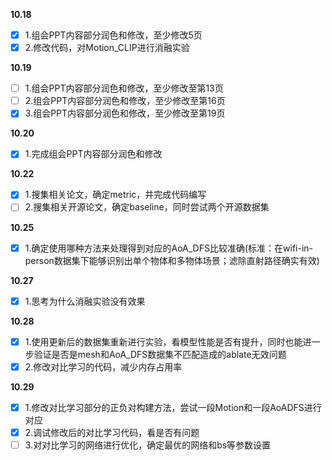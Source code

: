 **10.18**
- [x] 1.组会PPT内容部分润色和修改，至少修改5页
- [x] 2.修改代码，对Motion_CLIP进行消融实验

**10.19**
- [ ] 1.组会PPT内容部分润色和修改，至少修改至第13页
- [ ] 2.组会PPT内容部分润色和修改，至少修改至第16页
- [x] 3.组会PPT内容部分润色和修改，至少修改至第19页

**10.20**
- [x] 1.完成组会PPT内容部分润色和修改

**10.22**  
- [x] 1.搜集相关论文，确定metric，并完成代码编写
- [ ] 2.搜集相关开源论文，确定baseline，同时尝试两个开源数据集

**10.25**  
- [x] 1.确定使用哪种方法来处理得到对应的AoA_DFS比较准确(标准：在wifi-in-person数据集下能够识别出单个物体和多物体场景；滤除直射路径确实有效)

**10.27**  
- [x] 1.思考为什么消融实验没有效果

**10.28**
- [x] 1.使用更新后的数据集重新进行实验，看模型性能是否有提升，同时也能进一步验证是否是mesh和AoA_DFS数据集不匹配造成的ablate无效问题
- [x] 2.修改对比学习的代码，减少内存占用率

**10.29**  
- [x] 1.修改对比学习部分的正负对构建方法，尝试一段Motion和一段AoADFS进行对应
- [x] 2.调试修改后的对比学习代码，看是否有问题
- [ ] 3.对对比学习的网络进行优化，确定最优的网络和bs等参数设置
